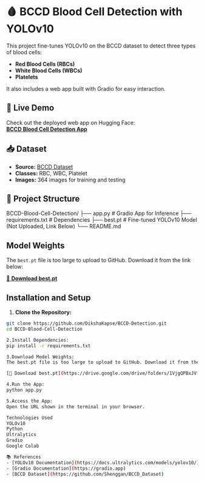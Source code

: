 # 🩸 BCCD Blood Cell Detection with YOLOv10

This project fine-tunes YOLOv10 on the BCCD dataset to detect three types of blood cells:

- **Red Blood Cells (RBCs)**  
- **White Blood Cells (WBCs)**  
- **Platelets**  

It also includes a web app built with Gradio for easy interaction.  

## 🚀 Live Demo  
Check out the deployed web app on Hugging Face:  
**[BCCD Blood Cell Detection App](https://huggingface.co/spaces/Diksha333/bccd-blood-cell-detection)**  



## 📥 Dataset  
- **Source:** [BCCD Dataset](https://github.com/Shenggan/BCCD_Dataset)  
- **Classes:** RBC, WBC, Platelet  
- **Images:** 364 images for training and testing  



## 📁 Project Structure  
BCCD-Blood-Cell-Detection/ ├── app.py # Gradio App for Inference ├── requirements.txt # Dependencies ├── best.pt # Fine-tuned YOLOv10 Model (Not Uploaded, Link Below) └── README.md



##  Model Weights  
The `best.pt` file is too large to upload to GitHub. Download it from the link below:  

[🔗 **Download best.pt**](https://drive.google.com/drive/folders/1VjgQPBxJVfWxxYO975pTk0PvhHwjskCy?usp=drive_link)  



##  Installation and Setup  

1. **Clone the Repository:**  
```bash
git clone https://github.com/DikshaKapse/BCCD-Detection.git
cd BCCD-Blood-Cell-Detection

2.Install Dependencies:
pip install -r requirements.txt

3.Download Model Weights:
The best.pt file is too large to upload to GitHub. Download it from the link below:

[🔗 Download best.pt](https://drive.google.com/drive/folders/1VjgQPBxJVfWxxYO975pTk0PvhHwjskCy?usp=drive_link)

4.Run the App:
python app.py

5.Access the App:
Open the URL shown in the terminal in your browser.

Technologies Used
YOLOv10
Python
Ultralytics
Gradio
Google Colab

📚 References  
- [YOLOv10 Documentation](https://docs.ultralytics.com/models/yolov10/)  
- [Gradio Documentation](https://gradio.app)  
- [BCCD Dataset](https://github.com/Shenggan/BCCD_Dataset) 
